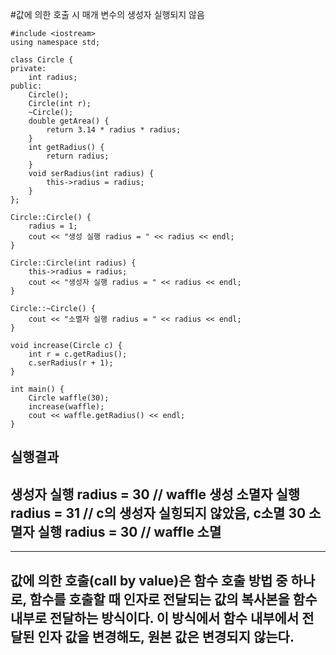 #값에 의한 호출 시 매개 변수의 생성자 실행되지 않음
```
#include <iostream>
using namespace std;

class Circle {
private:
	int radius;
public:
	Circle();
	Circle(int r);
	~Circle();
	double getArea() {
		return 3.14 * radius * radius;
	}
	int getRadius() {
		return radius;
	}
	void serRadius(int radius) {
		this->radius = radius;
	}
};

Circle::Circle() {
	radius = 1;
	cout << "생성 실행 radius = " << radius << endl;
}

Circle::Circle(int radius) {
	this->radius = radius;
	cout << "생성자 실행 radius = " << radius << endl;
}

Circle::~Circle() {
	cout << "소멸자 실행 radius = " << radius << endl;
}

void increase(Circle c) {
	int r = c.getRadius();
	c.serRadius(r + 1);
}

int main() {
	Circle waffle(30);
	increase(waffle);
	cout << waffle.getRadius() << endl;
}
```
실행결과
---
생성자 실행 radius = 30			// waffle 생성
소멸자 실행 radius = 31			// c의 생성자 실힝되지 않았음, c소멸
30
소멸자 실행 radius = 30			// waffle 소멸
---
---
값에 의한 호출(call by value)은 함수 호출 방법 중 하나로, 함수를 호출할 때 인자로 전달되는 값의 복사본을 함수 내부로 전달하는 방식이다. 이 방식에서 함수 내부에서 전달된 인자 값을 변경해도, 원본 값은 변경되지 않는다.
---
